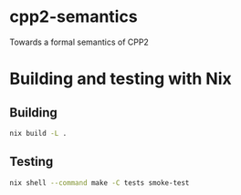 # cpp2-semantics
Towards a formal semantics of CPP2


# Building and testing with Nix

## Building
```sh
nix build -L .
```

## Testing
```sh
nix shell --command make -C tests smoke-test
```
